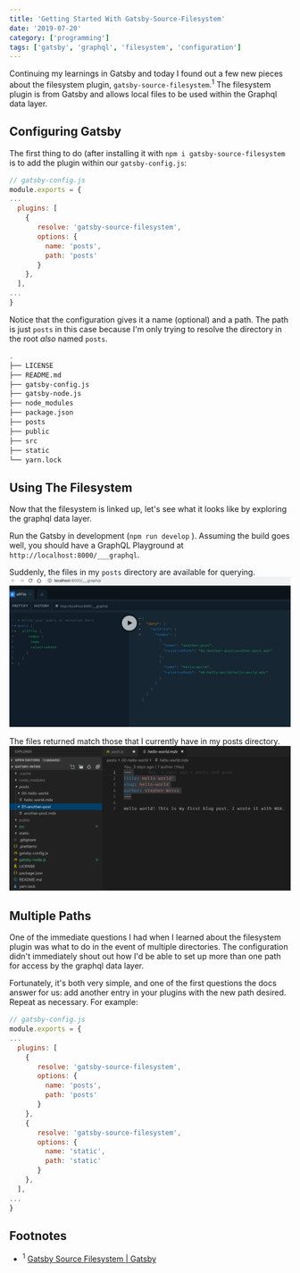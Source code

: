 ```yaml
---
title: 'Getting Started With Gatsby-Source-Filesystem'
date: '2019-07-20'
category: ['programming']
tags: ['gatsby', 'graphql', 'filesystem', 'configuration']
---
```

Continuing my learnings in Gatsby and today I found out a few new pieces about the filesystem plugin, `gatsby-source-filesystem`.<sup>1</sup> The filesystem plugin is from Gatsby and allows local files to be used within the Graphql data layer.

## Configuring Gatsby
The first thing to do (after installing it with `npm i gatsby-source-filesystem` is to add the plugin within our `gatsby-config.js`:
``` javascript
// gatsby-config.js
module.exports = {
...
  plugins: [
    {
       resolve: 'gatsby-source-filesystem',
       options: {
         name: 'posts',
         path: 'posts'
       }
    },
  ],
...
}
```
Notice that the configuration gives it a name (optional) and a path. The path is just `posts` in this case because I'm only trying to resolve the directory in the root _also_ named `posts`.
```zsh
.
├── LICENSE
├── README.md
├── gatsby-config.js
├── gatsby-node.js
├── node_modules
├── package.json
├── posts
├── public
├── src
├── static
└── yarn.lock
```

## Using The Filesystem
Now that the filesystem is linked up, let's see what it looks like by exploring the graphql data layer.

Run the Gatsby in development (`npm run develop` ). Assuming the build goes well, you should have a GraphQL Playground at `http://localhost:8000/___graphql`.

Suddenly, the files in my `posts` directory are available for querying.
![](./gatsby-graphql-playground-files.png)

The files returned match those that I currently have in my posts directory.
![](./gatsby-project-directory.png)

## Multiple Paths
One of the immediate questions I had when I learned about the filesystem plugin was what to do in the event of multiple directories. The configuration didn't immediately shout out how I'd be able to set up more than one path for access by the graphql data layer.

Fortunately, it's both very simple, and one of the first questions the docs answer for us: add another entry in your plugins with the new path desired. Repeat as necessary. For example:
``` javascript
// gatsby-config.js
module.exports = {
...
  plugins: [
    {
       resolve: 'gatsby-source-filesystem',
       options: {
         name: 'posts',
         path: 'posts'
       }
    },
    {
       resolve: 'gatsby-source-filesystem',
       options: {
         name: 'static',
         path: 'static'
       }
    },
  ],
...
}
```


## Footnotes
* <sup>1</sup> [Gatsby Source Filesystem | Gatsby](https://www.gatsbyjs.org/packages/gatsby-source-filesystem/#how-to-use)

